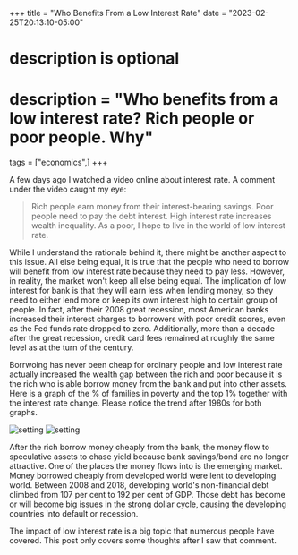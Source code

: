 +++
title = "Who Benefits From a Low Interest Rate"
date = "2023-02-25T20:13:10-05:00"

#
# description is optional
#
# description = "Who benefits from a low interest rate? Rich people or poor people. Why"

tags = ["economics",]
+++

A few days ago I watched a video online about interest rate. A comment under the video caught my eye:

> Rich people earn money from their interest-bearing savings. Poor people need to pay the debt interest. High interest rate increases wealth inequality. As a poor, I hope to live in the world of low interest rate.

While I understand the rationale behind it, there might be another aspect to this issue. All else being equal, it is true that the people who need to borrow will benefit from low interest rate because they need to pay less. However, in reality, the market won't keep all else being equal. The implication of low interest for bank is that they will earn less when lending money, so they need to either lend more or keep its own interest high to certain group of people. In fact, after their 2008 great recession, most American banks increased their interest charges to borrowers with poor credit scores, even as the Fed funds rate dropped to zero. Additionally, more than a decade after the great recession, credit card fees remained at roughly the same level as at the turn of the century. 

Borrwoing has never been cheap for ordinary people and low interest rate actually increased the wealth gap between the rich and poor because it is the rich who is able borrow money from the bank and put into other assets. Here is a graph of the % of families in poverty and the top 1% together with the interest rate change. Please notice the trend after 1980s for both graphs.

![setting](/images/20230225-who-benfit-from-low-interest-rate/wealth-gap.png)
![setting](/images/20230224-how-does-stock-buyback-work/interest-rate.png)


After the rich borrow money cheaply from the bank, the money flow to speculative assets to chase yield because bank savings/bond are no longer attractive. One of the places the money flows into is the emerging market. Money borrowed cheaply from developed world were lent to developing world. Between 2008 and 2018, developing world's non-financial debt climbed from 107 per cent to 192 per cent of GDP. Those debt has become or will become big issues in the strong dollar cycle, causing the developing countries into default or recession.

The impact of low interest rate is a big topic that numerous people have covered. This post only covers some thoughts after I saw that comment.
